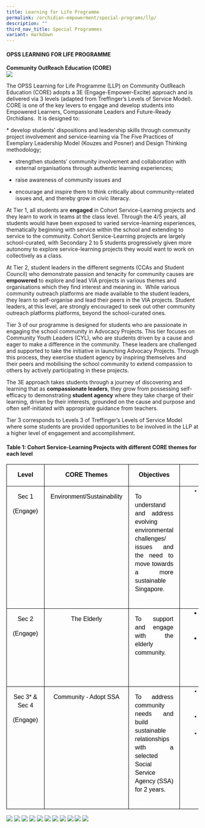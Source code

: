 ```yaml
---
title: Learning for Life Programme
permalink: /orchidian-empowerment/special-programs/llp/
description: ""
third_nav_title: Special Programmes
variant: markdown
---
```

<h4>OPSS LEARNING FOR LIFE PROGRAMME</h4>
<p><strong>Community OutReach Education (CORE)<br></strong>
<img src="/images/LLP/Final_LLP_Framework.jpg">

</p><p>
The OPSS Learning for Life Programme (LLP) on Community OutReach Education (CORE) adopts a 3E (Engage-Empower-Excite) approach and is delivered via 3 levels (adapted from Treffinger’s Levels of Service Model). CORE is one of the key levers to engage and develop students into Empowered Learners, Compassionate Leaders and Future-Ready Orchidians.&nbsp; It is designed to:
</p>
*   develop students’ dispositions and leadership skills through community project involvement and service-learning via The Five Practices of Exemplary Leadership Model (Kouzes and Posner) and Design Thinking methodology;
    
*   strengthen students’ community involvement and collaboration with external organisations through authentic learning experiences;&nbsp;
    
*   raise awareness of community issues and&nbsp;
    
*   encourage and inspire them to think critically about community-related issues and, and thereby grow in civic literacy.
																					 
<p>At Tier 1, all students are <b>engaged</b> in Cohort Service-Learning projects and they learn to work in teams at the class level.  Through the 4/5 years, all students would have been exposed to varied service-learning experiences, thematically beginning with service within the school and extending to service to the community.  Cohort Service-Learning projects are largely school-curated, with Secondary 2 to 5 students progressively given more autonomy to explore service-learning projects they would want to work on collectively as a class. </p>
																					 
<p>At Tier 2, student leaders in the different segments (CCAs and Student Council) who demonstrate passion and tenacity for community causes are <b>empowered</b> to explore and lead VIA projects in various themes and organisations which they find interest and meaning in.&nbsp; While various community outreach platforms are made available to the student leaders, they learn to self-organise and lead their peers in the VIA projects. Student leaders, at this level, are strongly encouraged to seek out other community outreach platforms platforms, beyond the school-curated ones.</p>

<p>Tier 3 of our programme is designed for students who are passionate in engaging the school community in Advocacy Projects. This tier focuses on Community Youth Leaders (CYL), who are students driven by a cause and eager to make a difference in the community. These leaders are challenged and supported to take the initiative in launching Advocacy Projects. Through this process, they exercise student agency by inspiring themselves and their peers and mobilising the school community to extend compassion to others by actively participating in these projects.</p>
																					 
<p>The 3E approach takes students through a journey of discovering and learning that as <b>compassionate leaders</b>, they grow from possessing self-efficacy to demonstrating <b>student agency</b> where they take charge of their learning, driven by their interests, grounded on the cause and purpose and often self-initiated with appropriate guidance from teachers.</p>

<p>Tier 3 corresponds to Levels 3 of Treffinger’s Levels of Service Model where some students are provided opportunities to be involved in the LLP at a higher level of engagement and accomplishment.</p>

<h4>Table 1: Cohort Service-Learning Projects with different CORE themes for each level</h4>
<table style="border:none;border-collapse:collapse;"><colgroup><col width="112"><col width="109"><col width="204"><col width="171"></colgroup><tbody><tr style="height:42.75pt"><td style="border-left:solid #000000 0.9999974999999999pt;border-right:solid #000000 0.9999974999999999pt;border-bottom:solid #000000 0.9999974999999999pt;border-top:solid #000000 0.9999974999999999pt;vertical-align:top;padding:0pt 5pt 0pt 5pt;overflow:hidden;overflow-wrap:break-word;"><p style="line-height:1.38;margin-left: 7pt;margin-right: 7pt;text-align: center;margin-top:12pt;margin-bottom:0pt;" dir="ltr"><span style="font-size:12pt;font-family:Arial,sans-serif;color:#000000;background-color:#ffffff;font-weight:700;font-style:normal;font-variant:normal;text-decoration:none;vertical-align:baseline;white-space:pre;white-space:pre-wrap;">Level</span></p></td><td style="border-left:solid #000000 0.9999974999999999pt;border-right:solid #000000 0.9999974999999999pt;border-bottom:solid #000000 0.9999974999999999pt;border-top:solid #000000 0.9999974999999999pt;vertical-align:top;padding:0pt 5pt 0pt 5pt;overflow:hidden;overflow-wrap:break-word;"><p style="line-height:1.38;margin-left: 7pt;margin-right: 7pt;text-align: center;margin-top:12pt;margin-bottom:0pt;" dir="ltr"><span style="font-size:12pt;font-family:Arial,sans-serif;color:#000000;background-color:#ffffff;font-weight:700;font-style:normal;font-variant:normal;text-decoration:none;vertical-align:baseline;white-space:pre;white-space:pre-wrap;">CORE Themes</span></p></td><td style="border-left:solid #000000 0.9999974999999999pt;border-right:solid #000000 0.9999974999999999pt;border-bottom:solid #000000 0.9999974999999999pt;border-top:solid #000000 0.9999974999999999pt;vertical-align:top;padding:0pt 5pt 0pt 5pt;overflow:hidden;overflow-wrap:break-word;"><p style="line-height:1.38;margin-left: 7pt;margin-right: 7pt;text-align: center;margin-top:12pt;margin-bottom:0pt;" dir="ltr"><span style="font-size:12pt;font-family:Arial,sans-serif;color:#000000;background-color:#ffffff;font-weight:700;font-style:normal;font-variant:normal;text-decoration:none;vertical-align:baseline;white-space:pre;white-space:pre-wrap;">Objectives</span></p></td><td style="border-left:solid #000000 0.9999974999999999pt;border-right:solid #000000 0.9999974999999999pt;border-bottom:solid #000000 0.9999974999999999pt;border-top:solid #000000 0.9999974999999999pt;vertical-align:top;padding:0pt 5pt 0pt 5pt;overflow:hidden;overflow-wrap:break-word;"><p style="line-height:1.38;margin-left: 7pt;margin-right: 7pt;text-align: center;margin-top:12pt;margin-bottom:0pt;" dir="ltr"><span style="font-size:12pt;font-family:Arial,sans-serif;color:#000000;background-color:#ffffff;font-weight:700;font-style:normal;font-variant:normal;text-decoration:none;vertical-align:baseline;white-space:pre;white-space:pre-wrap;">Skills</span></p></td></tr><tr style="height:195pt"><td style="border-left:solid #000000 0.9999974999999999pt;border-right:solid #000000 0.9999974999999999pt;border-bottom:solid #000000 0.9999974999999999pt;border-top:solid #000000 0.9999974999999999pt;vertical-align:top;padding:0pt 5pt 0pt 5pt;overflow:hidden;overflow-wrap:break-word;"><p style="line-height:1.38;margin-left: 7pt;margin-right: 7pt;text-align: center;margin-top:12pt;margin-bottom:0pt;" dir="ltr"><span style="font-size:12pt;font-family:Arial,sans-serif;color:#000000;background-color:#ffffff;font-weight:400;font-style:normal;font-variant:normal;text-decoration:none;vertical-align:baseline;white-space:pre;white-space:pre-wrap;">Sec 1</span></p><p style="line-height:1.38;margin-left: 7pt;margin-right: 7pt;text-align: center;margin-top:12pt;margin-bottom:0pt;" dir="ltr"><span style="font-size:12pt;font-family:Arial,sans-serif;color:#000000;background-color:#ffffff;font-weight:400;font-style:normal;font-variant:normal;text-decoration:none;vertical-align:baseline;white-space:pre;white-space:pre-wrap;">(Engage)</span></p></td><td style="border-left:solid #000000 0.9999974999999999pt;border-right:solid #000000 0.9999974999999999pt;border-bottom:solid #000000 0.9999974999999999pt;border-top:solid #000000 0.9999974999999999pt;vertical-align:top;padding:0pt 5pt 0pt 5pt;overflow:hidden;overflow-wrap:break-word;"><p style="line-height:1.38;margin-left: 7pt;margin-right: 7pt;text-align: center;margin-top:12pt;margin-bottom:0pt;" dir="ltr"><span style="font-size:12pt;font-family:Arial,sans-serif;color:#000000;background-color:#ffffff;font-weight:400;font-style:normal;font-variant:normal;text-decoration:none;vertical-align:baseline;white-space:pre;white-space:pre-wrap;">Environment/Sustainability</span></p></td><td style="border-left:solid #000000 0.9999974999999999pt;border-right:solid #000000 0.9999974999999999pt;border-bottom:solid #000000 0.9999974999999999pt;border-top:solid #000000 0.9999974999999999pt;vertical-align:top;padding:0pt 5pt 0pt 5pt;overflow:hidden;overflow-wrap:break-word;"><p style="line-height:1.38;margin-left: 7pt;margin-right: 7pt;text-align: justify;margin-top:12pt;margin-bottom:0pt;" dir="ltr"><span style="font-size:12pt;font-family:Arial,sans-serif;color:#000000;background-color:#ffffff;font-weight:400;font-style:normal;font-variant:normal;text-decoration:none;vertical-align:baseline;white-space:pre;white-space:pre-wrap;">To understand and address evolving environmental challenges/ issues and the need to move towards a more sustainable Singapore.</span></p><p style="line-height:1.38;margin-left: 7pt;margin-right: 7pt;text-align: justify;margin-top:12pt;margin-bottom:0pt;" dir="ltr"><span style="font-size:12pt;font-family:Arial,sans-serif;color:#000000;background-color:#ffffff;font-weight:400;font-style:normal;font-variant:normal;text-decoration:none;vertical-align:baseline;white-space:pre;white-space:pre-wrap;">&nbsp;</span></p></td><td style="border-left:solid #000000 0.9999974999999999pt;border-right:solid #000000 0.9999974999999999pt;border-bottom:solid #000000 0.9999974999999999pt;border-top:solid #000000 0.9999974999999999pt;vertical-align:top;padding:0pt 5pt 0pt 5pt;overflow:hidden;overflow-wrap:break-word;"><ul style="margin-top:0;margin-bottom:0;padding-inline-start:48px;"><li aria-level="1" style="list-style-type:disc;font-size:11pt;font-family:Calibri,sans-serif;color:#000000;background-color:transparent;font-weight:400;font-style:normal;font-variant:normal;text-decoration:none;vertical-align:baseline;white-space:pre;" dir="ltr"><p role="presentation" style="line-height:1.38;margin-right: 7pt;margin-top:0pt;margin-bottom:0pt;" dir="ltr"><span style="font-size:6.999999999999999pt;font-family:'Times New Roman',serif;color:#000000;background-color:#ffffff;font-weight:400;font-style:normal;font-variant:normal;text-decoration:none;vertical-align:baseline;white-space:pre;white-space:pre-wrap;">&nbsp; </span><span style="font-size:12pt;font-family:Arial,sans-serif;color:#000000;background-color:#ffffff;font-weight:400;font-style:normal;font-variant:normal;text-decoration:none;vertical-align:baseline;white-space:pre;white-space:pre-wrap;">Basic Leadership Skills(Student Leadership Practices)</span></p></li></ul></td></tr><tr style="height:153pt"><td style="border-left:solid #000000 0.9999974999999999pt;border-right:solid #000000 0.9999974999999999pt;border-bottom:solid #000000 0.9999974999999999pt;border-top:solid #000000 0.9999974999999999pt;vertical-align:top;padding:0pt 5pt 0pt 5pt;overflow:hidden;overflow-wrap:break-word;"><p style="line-height:1.38;margin-left: 7pt;margin-right: 7pt;text-align: center;margin-top:12pt;margin-bottom:0pt;" dir="ltr"><span style="font-size:12pt;font-family:Arial,sans-serif;color:#000000;background-color:#ffffff;font-weight:400;font-style:normal;font-variant:normal;text-decoration:none;vertical-align:baseline;white-space:pre;white-space:pre-wrap;">Sec 2</span></p><p style="line-height:1.38;margin-left: 7pt;margin-right: 7pt;text-align: center;margin-top:12pt;margin-bottom:0pt;" dir="ltr"><span style="font-size:12pt;font-family:Arial,sans-serif;color:#000000;background-color:#ffffff;font-weight:400;font-style:normal;font-variant:normal;text-decoration:none;vertical-align:baseline;white-space:pre;white-space:pre-wrap;">(Engage)</span></p></td><td style="border-left:solid #000000 0.9999974999999999pt;border-right:solid #000000 0.9999974999999999pt;border-bottom:solid #000000 0.9999974999999999pt;border-top:solid #000000 0.9999974999999999pt;vertical-align:top;padding:0pt 5pt 0pt 5pt;overflow:hidden;overflow-wrap:break-word;"><p style="line-height:1.38;margin-left: 7pt;margin-right: 7pt;text-align: center;margin-top:12pt;margin-bottom:0pt;" dir="ltr"><span style="font-size:12pt;font-family:Arial,sans-serif;color:#000000;background-color:#ffffff;font-weight:400;font-style:normal;font-variant:normal;text-decoration:none;vertical-align:baseline;white-space:pre;white-space:pre-wrap;">The Elderly</span></p></td><td style="border-left:solid #000000 0.9999974999999999pt;border-right:solid #000000 0.9999974999999999pt;border-bottom:solid #000000 0.9999974999999999pt;border-top:solid #000000 0.9999974999999999pt;vertical-align:top;padding:0pt 5pt 0pt 5pt;overflow:hidden;overflow-wrap:break-word;"><p style="line-height:1.38;margin-left: 7pt;margin-right: 7pt;text-align: justify;margin-top:12pt;margin-bottom:0pt;" dir="ltr"><span style="font-size:12pt;font-family:Arial,sans-serif;color:#000000;background-color:#ffffff;font-weight:400;font-style:normal;font-variant:normal;text-decoration:none;vertical-align:baseline;white-space:pre;white-space:pre-wrap;">To support and engage with the elderly community.</span></p></td><td style="border-left:solid #000000 0.9999974999999999pt;border-right:solid #000000 0.9999974999999999pt;border-bottom:solid #000000 0.9999974999999999pt;border-top:solid #000000 0.9999974999999999pt;vertical-align:top;padding:0pt 5pt 0pt 5pt;overflow:hidden;overflow-wrap:break-word;"><ul style="margin-top:0;margin-bottom:0;padding-inline-start:48px;"><li aria-level="1" style="list-style-type:disc;font-size:12pt;font-family:Arial,sans-serif;color:#000000;background-color:transparent;font-weight:400;font-style:normal;font-variant:normal;text-decoration:none;vertical-align:baseline;white-space:pre;" dir="ltr"><p role="presentation" style="line-height:1.38;margin-right: 7pt;text-align: justify;margin-top:0pt;margin-bottom:0pt;" dir="ltr"><span style="font-size:12pt;font-family:Arial,sans-serif;color:#000000;background-color:#ffffff;font-weight:400;font-style:normal;font-variant:normal;text-decoration:none;vertical-align:baseline;white-space:pre;white-space:pre-wrap;">Student Leadership Practices</span></p></li><li aria-level="1" style="list-style-type:disc;font-size:12pt;font-family:Arial,sans-serif;color:#000000;background-color:transparent;font-weight:400;font-style:normal;font-variant:normal;text-decoration:none;vertical-align:baseline;white-space:pre;" dir="ltr"><p role="presentation" style="line-height:1.38;margin-right: 7pt;text-align: justify;margin-top:0pt;margin-bottom:0pt;" dir="ltr"><span style="font-size:12pt;font-family:Arial,sans-serif;color:#000000;background-color:#ffffff;font-weight:400;font-style:normal;font-variant:normal;text-decoration:none;vertical-align:baseline;white-space:pre;white-space:pre-wrap;">Design Thinking and Service Methodology</span></p></li></ul></td></tr><tr style="height:195pt"><td style="border-left:solid #000000 0.9999974999999999pt;border-right:solid #000000 0.9999974999999999pt;border-bottom:solid #000000 0.9999974999999999pt;border-top:solid #000000 0.9999974999999999pt;vertical-align:top;padding:0pt 5pt 0pt 5pt;overflow:hidden;overflow-wrap:break-word;"><p style="line-height:1.38;margin-left: 7pt;margin-right: 7pt;text-align: center;margin-top:12pt;margin-bottom:0pt;" dir="ltr"><span style="font-size:12pt;font-family:Arial,sans-serif;color:#000000;background-color:#ffffff;font-weight:400;font-style:normal;font-variant:normal;text-decoration:none;vertical-align:baseline;white-space:pre;white-space:pre-wrap;">Sec 3* &amp; Sec 4</span></p><p style="line-height:1.38;margin-left: 7pt;margin-right: 7pt;text-align: center;margin-top:12pt;margin-bottom:0pt;" dir="ltr"><span style="font-size:12pt;font-family:Arial,sans-serif;color:#000000;background-color:#ffffff;font-weight:400;font-style:normal;font-variant:normal;text-decoration:none;vertical-align:baseline;white-space:pre;white-space:pre-wrap;">(Engage)</span></p></td><td style="border-left:solid #000000 0.9999974999999999pt;border-right:solid #000000 0.9999974999999999pt;border-bottom:solid #000000 0.9999974999999999pt;border-top:solid #000000 0.9999974999999999pt;vertical-align:top;padding:0pt 5pt 0pt 5pt;overflow:hidden;overflow-wrap:break-word;"><p style="line-height:1.38;margin-left: 7pt;margin-right: 7pt;text-align: center;margin-top:12pt;margin-bottom:0pt;" dir="ltr"><span style="font-size:12pt;font-family:Arial,sans-serif;color:#000000;background-color:#ffffff;font-weight:400;font-style:normal;font-variant:normal;text-decoration:none;vertical-align:baseline;white-space:pre;white-space:pre-wrap;">Community - Adopt SSA</span></p></td><td style="border-left:solid #000000 0.9999974999999999pt;border-right:solid #000000 0.9999974999999999pt;border-bottom:solid #000000 0.9999974999999999pt;border-top:solid #000000 0.9999974999999999pt;vertical-align:top;padding:0pt 5pt 0pt 5pt;overflow:hidden;overflow-wrap:break-word;"><p style="line-height:1.38;margin-left: 7pt;margin-right: 7pt;text-align: justify;margin-top:12pt;margin-bottom:0pt;" dir="ltr"><span style="font-size:12pt;font-family:Arial,sans-serif;color:#000000;background-color:#ffffff;font-weight:400;font-style:normal;font-variant:normal;text-decoration:none;vertical-align:baseline;white-space:pre;white-space:pre-wrap;">To address community needs and build sustainable relationships with a selected Social Service Agency (SSA) for 2 years.</span></p><p style="line-height:1.38;margin-left: 7pt;margin-right: 7pt;text-align: justify;margin-top:12pt;margin-bottom:0pt;" dir="ltr"><span style="font-size:12pt;font-family:Arial,sans-serif;color:#000000;background-color:#ffffff;font-weight:400;font-style:normal;font-variant:normal;text-decoration:none;vertical-align:baseline;white-space:pre;white-space:pre-wrap;">&nbsp;</span></p></td><td style="border-left:solid #000000 0.9999974999999999pt;border-right:solid #000000 0.9999974999999999pt;border-bottom:solid #000000 0.9999974999999999pt;border-top:solid #000000 0.9999974999999999pt;vertical-align:top;padding:0pt 5pt 0pt 5pt;overflow:hidden;overflow-wrap:break-word;"><ul style="margin-top:0;margin-bottom:0;padding-inline-start:48px;"><li aria-level="1" style="list-style-type:disc;font-size:11pt;font-family:Calibri,sans-serif;color:#000000;background-color:transparent;font-weight:400;font-style:normal;font-variant:normal;text-decoration:none;vertical-align:baseline;white-space:pre;" dir="ltr"><p role="presentation" style="line-height:1.38;margin-right: 7pt;text-align: justify;margin-top:0pt;margin-bottom:0pt;" dir="ltr"><span style="font-size:12pt;font-family:Arial,sans-serif;color:#000000;background-color:#ffffff;font-weight:400;font-style:normal;font-variant:normal;text-decoration:none;vertical-align:baseline;white-space:pre;white-space:pre-wrap;">Student Leadership Practices</span></p></li><li aria-level="1" style="list-style-type:disc;font-size:11pt;font-family:Calibri,sans-serif;color:#000000;background-color:transparent;font-weight:400;font-style:normal;font-variant:normal;text-decoration:none;vertical-align:baseline;white-space:pre;" dir="ltr"><p role="presentation" style="line-height:1.38;margin-right: 7pt;text-align: justify;margin-top:0pt;margin-bottom:0pt;" dir="ltr"><span style="font-size:12pt;font-family:Arial,sans-serif;color:#000000;background-color:#ffffff;font-weight:400;font-style:normal;font-variant:normal;text-decoration:none;vertical-align:baseline;white-space:pre;white-space:pre-wrap;">Project Management</span></p></li><li aria-level="1" style="list-style-type:disc;font-size:11pt;font-family:Calibri,sans-serif;color:#000000;background-color:transparent;font-weight:400;font-style:normal;font-variant:normal;text-decoration:none;vertical-align:baseline;white-space:pre;" dir="ltr"><p role="presentation" style="line-height:1.38;margin-right: 7pt;text-align: justify;margin-top:0pt;margin-bottom:0pt;" dir="ltr"><span style="font-size:12pt;font-family:Arial,sans-serif;color:#000000;background-color:#ffffff;font-weight:400;font-style:normal;font-variant:normal;text-decoration:none;vertical-align:baseline;white-space:pre;white-space:pre-wrap;">Team Building and Facilitation Skills</span></p></li></ul></td></tr></tbody></table>

<img src="/images/LLP/Tier_1_Sec_1.jpg">
<img src="/images/LLP/Tier_1_Sec_2.jpg">
<img src="/images/LLP/Tier_1_Sec_3.jpg">
<img src="/images/LLP/Tier_1_Sec_4.jpg">
<img src="/images/LLP/tier_1_whole_school.jpg">
<img src="/images/LLP/V2_Final_Ang_Bao.jpg">
<img src="/images/LLP/Football.jpg">
<img src="/images/LLP/Final_Advocacy.jpg">
<img src="/images/LLP/keep_clean.jpg">
<img src="/images/LLP/NDP.jpg">
<img src="/images/LLP/OP25_Formation.jpg">